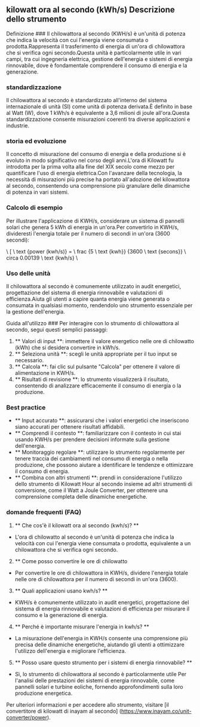 ## kilowatt ora al secondo (kWh/s) Descrizione dello strumento

Definizione ###
Il chilowattora al secondo (KWH/s) è un'unità di potenza che indica la velocità con cui l'energia viene consumata o prodotta.Rappresenta il trasferimento di energia di un'ora di chilowattora che si verifica ogni secondo.Questa unità è particolarmente utile in vari campi, tra cui ingegneria elettrica, gestione dell'energia e sistemi di energia rinnovabile, dove è fondamentale comprendere il consumo di energia e la generazione.

### standardizzazione
Il chilowattora al secondo è standardizzato all'interno del sistema internazionale di unità (SI) come unità di potenza derivata.È definito in base al Watt (W), dove 1 kWh/s è equivalente a 3,6 milioni di joule all'ora.Questa standardizzazione consente misurazioni coerenti tra diverse applicazioni e industrie.

### storia ed evoluzione
Il concetto di misurazione del consumo di energia e della produzione si è evoluto in modo significativo nel corso degli anni.L'ora di Kilowatt fu introdotta per la prima volta alla fine del XIX secolo come mezzo per quantificare l'uso di energia elettrica.Con l'avanzare della tecnologia, la necessità di misurazioni più precise ha portato all'adozione del kilowattora al secondo, consentendo una comprensione più granulare delle dinamiche di potenza in vari sistemi.

### Calcolo di esempio
Per illustrare l'applicazione di KWH/s, considerare un sistema di pannelli solari che genera 5 kWh di energia in un'ora.Per convertirlo in KWH/s, divideresti l'energia totale per il numero di secondi in un'ora (3600 secondi):

\ [
\ text {power (kwh/s)} = \ frac {5 \ text {kwh}} {3600 \ text {secons}} \ circa 0.00139 \ text {kwh/s}
\

### Uso delle unità
Il chilowattora al secondo è comunemente utilizzato in audit energetici, progettazione del sistema di energia rinnovabile e valutazioni di efficienza.Aiuta gli utenti a capire quanta energia viene generata o consumata in qualsiasi momento, rendendolo uno strumento essenziale per la gestione dell'energia.

Guida all'utilizzo ###
Per interagire con lo strumento di chilowattora al secondo, segui questi semplici passaggi:

1. ** Valori di input **: immettere il valore energetico nelle ore di chilowatto (kWh) che si desidera convertire in kWh/s.
2. ** Seleziona unità **: scegli le unità appropriate per il tuo input se necessario.
3. ** Calcola **: fai clic sul pulsante "Calcola" per ottenere il valore di alimentazione in KWH/s.
4. ** Risultati di revisione **: lo strumento visualizzerà il risultato, consentendo di analizzare efficacemente il consumo di energia o la produzione.

### Best practice
- ** Input accurato **: assicurarsi che i valori energetici che inseriscono siano accurati per ottenere risultati affidabili.
- ** Comprendi il contesto **: familiarizzare con il contesto in cui stai usando KWH/s per prendere decisioni informate sulla gestione dell'energia.
- ** Monitoraggio regolare **: utilizzare lo strumento regolarmente per tenere traccia dei cambiamenti nel consumo di energia o nella produzione, che possono aiutare a identificare le tendenze e ottimizzare il consumo di energia.
- ** Combina con altri strumenti **: prendi in considerazione l'utilizzo dello strumento di Kilowatt Hour al secondo insieme ad altri strumenti di conversione, come il Watt a Joule Converter, per ottenere una comprensione completa delle dinamiche energetiche.

### domande frequenti (FAQ)

1. ** Che cos'è il kilowatt ora al secondo (kwh/s)? **
- L'ora di chilowatto al secondo è un'unità di potenza che indica la velocità con cui l'energia viene consumata o prodotta, equivalente a un chilowattora che si verifica ogni secondo.

2. ** Come posso convertire le ore di chilowatto
- Per convertire le ore di chilowattora in KWH/s, dividere l'energia totale nelle ore di chilowattora per il numero di secondi in un'ora (3600).

3. ** Quali applicazioni usano kwh/s? **
- KWH/s è comunemente utilizzato in audit energetici, progettazione del sistema di energia rinnovabile e valutazioni di efficienza per misurare il consumo e la generazione di energia.

4. ** Perché è importante misurare l'energia in kwh/s? **
- La misurazione dell'energia in KWH/s consente una comprensione più precisa delle dinamiche energetiche, aiutando gli utenti a ottimizzare l'utilizzo dell'energia e migliorare l'efficienza.

5. ** Posso usare questo strumento per i sistemi di energia rinnovabile? **
- Sì, lo strumento di chilowattora al secondo è particolarmente utile Per l'analisi delle prestazioni dei sistemi di energia rinnovabile, come pannelli solari e turbine eoliche, fornendo approfondimenti sulla loro produzione energetica.

Per ulteriori informazioni e per accedere allo strumento, visitare [il convertitore di kilowatt di inayam al secondo] (https://www.inayam.co/unit-converter/power).